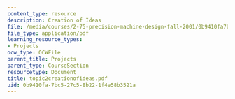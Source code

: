 ```yaml
---
content_type: resource
description: Creation of Ideas
file: /media/courses/2-75-precision-machine-design-fall-2001/0b9410fa7bc527c58b221f4e58b3521a_topic2creationofideas.pdf
file_type: application/pdf
learning_resource_types:
- Projects
ocw_type: OCWFile
parent_title: Projects
parent_type: CourseSection
resourcetype: Document
title: topic2creationofideas.pdf
uid: 0b9410fa-7bc5-27c5-8b22-1f4e58b3521a
---
```

